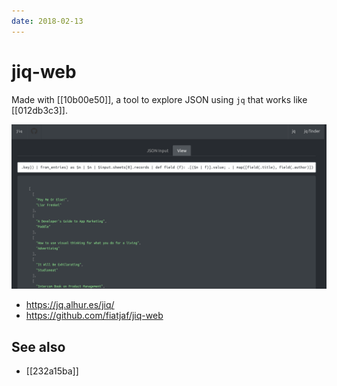 ```yaml
---
date: 2018-02-13
---
```


# jiq-web

Made with [[10b00e50]], a tool to explore JSON using `jq` that works like [[012db3c3]].

![](https://raw.githubusercontent.com/fiatjaf/jiq-web/master/screenshot.png)

- <https://jq.alhur.es/jiq/>
- <https://github.com/fiatjaf/jiq-web>

## See also

- [[232a15ba]]
